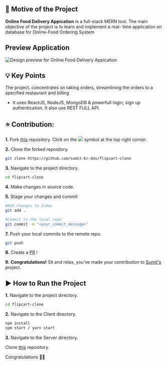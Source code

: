 ## 📌 Motive of the Project

<b>Online Food Delivery Appication</b> is a full-stack MERN tool. The main objective of the project is to learn and implement a real- time application on database for Online-Food Ordering System

## Preview Application

![Design preview for Online Food Delivery Appication](https://www.linkedin.com/feed/update/urn:li:activity:6836725524526706688/)

## 💡 Key Points

The project, concentrates on taking orders, streamlining the orders to a specified restaurant and billing

- It uses ReactJS, 
NodeJS, 
MongoDB & powerfull login, sign up authentication.
It also use REST FULL API.

## ⭐ Contribution:
**1.** Fork [this](https://github.com/sumit-kr-das/flipcart-clone) repository.
Click on the <img src="https://img.icons8.com/ios/24/000000/code-fork.png"></a> symbol at the top right corner.

**2.** Clone the forked repository.

```bash
git clone https://github.com/sumit-kr-das/flipcart-clone
```

**3.** Navigate to the project directory.

```bash
cd flipcart-clone

```

**4.** Make changes in source code.

**5.** Stage your changes and commit

```bash
#Add changes to Index
git add .

#Commit to the local repo
git commit -m "<your_commit_message>"
```

**7.** Push your local commits to the remote repo.

```bash
git push
```

**8.** Create a [PR](https://help.github.com/en/github/collaborating-with-issues-and-pull-requests/creating-a-pull-request) !

**9.** **Congratulations!** Sit and relax, you've made your contribution to [Sumit's](https://github.com/sumit-kr-das) project.

##  ▶️ How to Run the Project

**1.** Navigate to the project directory.

```bash
cd flipcart-clone
```

**2.** Navigate to the Client directory.

```bash
npm install
npm start / yarn start
```

**3.** Navigate to the Server directory.

Clone [this](https://github.com/sumit-kr-das/flipcart-server) repository.

Congratulations 🎊🎉



